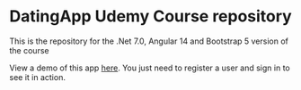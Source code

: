 # DatingApp Udemy Course repository


This is the repository for the .Net 7.0, Angular 14 and Bootstrap 5 version of the course 

View a demo of this app [here](https://da-course.fly.dev).   You just need to register a user and sign in to see it in action.  

